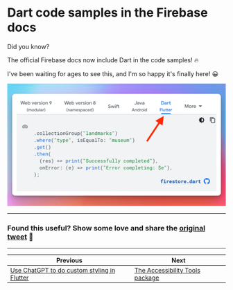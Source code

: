 # Dart code samples in the Firebase docs

Did you know?

The official Firebase docs now include Dart in the code samples! 🔥

I've been waiting for ages to see this, and I'm so happy it's finally here! 😀

![](086.png)

---

### Found this useful? Show some love and share the [original tweet](https://twitter.com/biz84/status/1602555005243985920) 🙏

---

| Previous | Next |
| -------- | ---- |
| [Use ChatGPT to do custom styling in Flutter](../0085-chatgpt-styling/index.md) | [The Accessibility Tools package](../0087-accessibility-tools/index.md) |